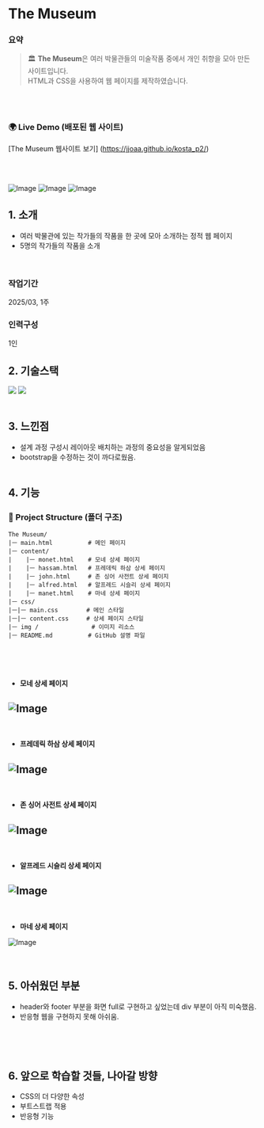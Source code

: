 # The Museum

### 요약
> 🏛 **The Museum**은 여러 박물관들의 미술작품 중에서 개인 취향을 모아 만든 사이트입니다. \
HTML과 CSS을 사용하여 웹 페이지를 제작하였습니다.

<br /> <br /> 
### 🌍 Live Demo (배포된 웹 사이트)
[The Museum 웹사이트 보기] (https://jjoaa.github.io/kosta_p2/)

<br /> <br />

![Image](https://github.com/user-attachments/assets/cd2ed4d1-4b0d-4fb1-ab83-5cdec3a631d2)
![Image](https://github.com/user-attachments/assets/f0a4f4a4-b7ec-43de-ba6a-176afb7ba448)
![Image](https://github.com/user-attachments/assets/a465db64-0e68-4cc8-8991-87c678bbd41a)

## 1. 소개
- 여러 박물관에 있는 작가들의 작품을 한 곳에 모아 소개하는 정적 웹 페이지
- 5명의 작가들의 작품을 소개
<br />  

### 작업기간
2025/03, 1주
<br />

### 인력구성
1인
<br />

## 2. 기술스택
<img src="https://img.shields.io/badge/html5-E34F26?style=for-the-badge&logo=html5&logoColor=white">  <img src="https://img.shields.io/badge/css3-1572B6?style=for-the-badge&logo=css3&logoColor=white"><br /><br /> 


## 3. 느낀점
- 설계 과정 구성시 레이아웃 배치하는 과정의 중요성을 알게되었음
- bootstrap을 수정하는 것이 까다로웠음.<br /><br />


## 4. 기능
### 📂 Project Structure (폴더 구조)
```
The Museum/
|ㅡ main.html          # 메인 페이지
|ㅡ content/      
|    |ㅡ monet.html    # 모네 상세 페이지
|    |ㅡ hassam.html   # 프레데릭 하삼 상세 페이지
|    |ㅡ john.html     # 존 싱어 사전트 상세 페이지
|    |ㅡ alfred.html   # 알프레드 시슬리 상세 페이지
|    |ㅡ manet.html    # 마네 상세 페이지
|ㅡ css/      
|ㅡ|ㅡ main.css        # 메인 스타일
|ㅡ|ㅡ content.css     # 상세 페이지 스타일
|ㅡ img /               # 이미지 리소스
|ㅡ README.md          # GitHub 설명 파일
```
<br /><br /><br />

- **모네 상세 페이지**

![Image](https://github.com/user-attachments/assets/e6c3c1aa-115c-46b5-882a-ce9af750282a)
--- 
<br />


- **프레데릭 하삼 상세 페이지**

![Image](https://github.com/user-attachments/assets/4108b02c-3d8c-47ad-9024-dcbd67c4722a)
---
<br />

-  **존 싱어 사전트 상세 페이지**

![Image](https://github.com/user-attachments/assets/1ac64f30-b225-42a9-9347-70537feb1a49)
---
<br />

- **알프레드 시슬리 상세 페이지**
  
![Image](https://github.com/user-attachments/assets/92cf8f19-4360-46d2-8f6b-fe76ef405aa7)
---
<br />

-  **마네 상세 페이지**
  
![Image](https://github.com/user-attachments/assets/286cb997-b4a1-461e-9154-5b2711407f70)
<br /> <br /> <br />

## 5. 아쉬웠던 부분
- header와 footer 부분을 화면 full로 구현하고 싶었는데 div 부분이 아직 미숙했음. 
- 반응형 웹을 구현하지 못해 아쉬움.

<br /><br /> <br /> 

## 6. 앞으로 학습할 것들, 나아갈 방향

- CSS의 더 다양한 속성
- 부트스트랩 적용
- 반응형 기능



<br /><br /> <br /> 
